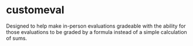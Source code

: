 # customeval

Designed to help make in-person evaluations gradeable with the ability for those evaluations to be graded by a formula instead of a simple calculation of sums.
